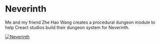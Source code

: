 # Neverinth   

Me and my friend Zhe Hao Wang creates a procedural dungeon module to help Creact studios build their dungeon system for Neverinth. 

[![Neverinth](https://img.youtube.com/vi/zx7npC2sOk4/0.jpg)](https://www.youtube.com/watch?v=zx7npC2sOk4 "Neverinth") 

